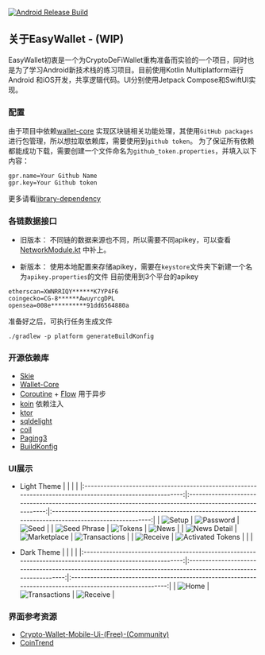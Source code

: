 [![Android Release Build](https://github.com/BreakZero/EasyWallet-KMP/actions/workflows/android-build-release.yml/badge.svg)](https://github.com/BreakZero/EasyWallet-KMP/actions/workflows/android-build-release.yml)

## 关于EasyWallet - (WIP)

EasyWallet初衷是一个为CryptoDeFiWallet重构准备而实验的一个项目，同时也是为了学习Android新技术栈的练习项目。目前使用Kotlin
Multiplatform进行Android
和iOS开发，共享逻辑代码。UI分别使用Jetpack Compose和SwiftUI实现。

### 配置

由于项目中依赖[wallet-core](https://github.com/trustwallet/wallet-core)
实现区块链相关功能处理，其使用`GitHub packages`进行包管理，所以想拉取依赖库，需要使用到`github token`。
为了保证所有依赖都能成功下载，需要创建一个文件命名为`github_token.properties`，并填入以下内容：

```properties
gpr.name=Your Github Name
gpr.key=Your Github token
```

更多请看[library-dependency](https://developer.trustwallet.com/developer/wallet-core/integration-guide/android-guide#adding-library-dependency)

### 各链数据接口

- 旧版本：
  不同链的数据来源也不同，所以需要不同apikey，可以查看[NetworkModule.kt](platform%2Fnetwork%2Fsrc%2FcommonMain%2Fkotlin%2Fcom%2Feasy%2Fwallet%2Fnetwork%2Fdi%2FNetworkModule.kt)
  中补上。

- 新版本：
  使用本地配置来存储apikey，需要在`keystore`文件夹下新建一个名为`apikey.properties`的文件
  目前使用到3个平台的apikey

```properties
etherscan=XWNRRIQY******K7YP4F6
coingecko=CG-8******AwuyrcgDPL
opensea=008e**********91dd6564880a
```

准备好之后，可执行任务生成文件

```shell
./gradlew -p platform generateBuildKonfig
```

### 开源依赖库

- [Skie](https://github.com/touchlab/SKIE)
- [Wallet-Core](https://github.com/trustwallet/wallet-core)
- [Coroutine](https://github.com/Kotlin/kotlinx.coroutines) + [Flow](https://kotlinlang.org/api/kotlinx.coroutines/kotlinx-coroutines-core/kotlinx.coroutines.flow/)
  用于异步
- [koin](https://github.com/InsertKoinIO/koin) 依赖注入
- [ktor](https://github.com/ktorio/ktor)
- [sqldelight](https://github.com/cashapp/sqldelight)
- [coil](https://github.com/coil-kt/coil)
- [Paging3](https://github.com/cashapp/multiplatform-paging)
- [BuildKonfig](https://github.com/yshrsmz/BuildKonfig)

### UI展示

- Light Theme
  | | | |
  |:---------------------------------------------------------------------------------------------------------:|:-------------------------------------------------------------------------------------------------------:|:---------------------------------------------------------------------------------------------------------:|
  |   ![Setup](screens%2FScreenshot_20240403_142430.png)   | ![Password](screens%2FScreenshot_20240403_142459.png) | ![Seed](screens%2FScreenshot_20240403_142539.png) |
  | ![Seed Phrase](screens%2FScreenshot_20240403_142552.png) |  ![Tokens](screens%2FScreenshot_20240403_170909.png)  |  ![News](screens%2FScreenshot_20240403_170930.png)  |
  | ![News Detail](screens%2FScreenshot_20240403_171051.png) |  ![Marketplace](screens%2FScreenshot_20240403_170946.png)  | ![Transactions](screens%2FScreenshot_20240403_171126.png) |
  | ![Receive](screens%2FScreenshot_20240403_171142.png) |  ![Activated Tokens](screens%2FScreenshot_20240403_171200.png)  | | |

- Dark Theme
  | | | |
  |:---------------------------------------------------------------------------------------------------------:|:-------------------------------------------------------------------------------------------------------------:|:--------------------------------------------------------------------------------------------------------:|
  |   ![Home](screens%2FScreenshot_20240403_000608.png)   | ![Transactions](screens%2FScreenshot_20240403_000650.png) | ![Receive](screens%2FScreenshot_20240403_000723.png) |

### 界面参考资源

- [Crypto-Wallet-Mobile-Ui-(Free)-(Community)](https://www.figma.com/file/sLqrdLp6vOedEnZgW1E3ze/Cryptooly---Crypto-Wallet-Mobile-Ui-(Free)-(Community)?type=design&mode=design)
- [CoinTrend](https://github.com/CoinTrend/CoinTrend)
